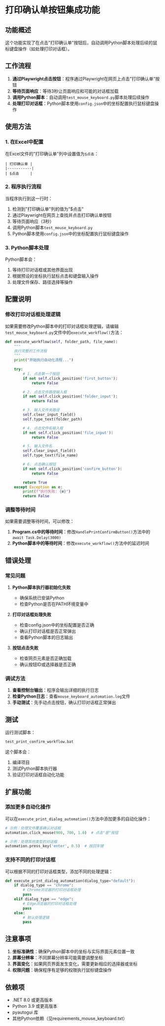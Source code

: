 # 打印确认单按钮集成功能

## 功能概述

这个功能实现了在点击"打印确认单"按钮后，自动调用Python脚本处理后续的鼠标键盘操作（如处理打印对话框）。

## 工作流程

1. **通过Playwright点击按钮**：程序通过Playwright在网页上点击"打印确认单"按钮
2. **等待页面响应**：等待3秒让页面响应和可能的对话框加载
3. **调用Python脚本**：自动调用`test_mouse_keyboard.py`脚本处理后续操作
4. **处理打印对话框**：Python脚本使用`config.json`中的坐标配置执行鼠标键盘操作

## 使用方法

### 1. 在Excel中配置

在Excel文件的"打印确认单"列中设置值为`$点击`：

```
| 打印确认单 |
|-----------|
| $点击     |
```

### 2. 程序执行流程

当程序执行到这一行时：

1. 检测到"打印确认单"列的值为"$点击"
2. 通过Playwright在网页上查找并点击打印确认单按钮
3. 等待页面响应（3秒）
4. 调用Python脚本`test_mouse_keyboard.py`
5. Python脚本使用`config.json`中的坐标配置执行鼠标键盘操作

### 3. Python脚本处理

Python脚本会：

1. 等待打印对话框或其他界面出现
2. 根据预设的坐标执行鼠标点击和键盘输入操作
3. 处理文件保存、路径选择等操作

## 配置说明

### 修改打印对话框处理逻辑

如果需要修改Python脚本中的打印对话框处理逻辑，请编辑`test_mouse_keyboard.py`文件中的`execute_workflow()`方法：

```python
def execute_workflow(self, folder_path, file_name):
    """
    执行完整的工作流程
    """
    print("开始执行自动化流程...")
    
    try:
        # 1. 点击第一个按钮
        if not self.click_position('first_button'):
            return False

        # 2. 点击文件路径输入框
        if not self.click_position('folder_input'):
            return False

        # 3. 输入文件夹路径
        self.clear_input_field()
        self.type_text(folder_path)

        # 4. 点击文件名输入框
        if not self.click_position('file_input'):
            return False

        # 5. 输入文件名
        self.clear_input_field()
        self.type_text(file_name)

        # 6. 点击确认按钮
        if not self.click_position('confirm_button'):
            return False

        return True
    except Exception as e:
        print(f"执行失败: {e}")
        return False
```

### 调整等待时间

如果需要调整等待时间，可以修改：

1. **Program.cs中的等待时间**：修改`HandlePrintConfirmButton()`方法中的`await Task.Delay(3000)`
2. **Python脚本中的等待时间**：修改`execute_workflow()`方法中的延迟时间

## 错误处理

### 常见问题

1. **Python脚本执行器初始化失败**
   - 确保系统已安装Python
   - 检查Python是否在PATH环境变量中

2. **打印对话框处理失败**
   - 检查config.json中的坐标配置是否正确
   - 确认打印对话框是否正常弹出
   - 查看Python脚本的日志输出

3. **按钮点击失败**
   - 检查网页元素是否正确加载
   - 确认按钮ID或选择器是否正确

### 调试方法

1. **查看控制台输出**：程序会输出详细的执行日志
2. **检查Python日志**：查看`mouse_keyboard_automation.log`文件
3. **手动测试**：先手动点击按钮，确认打印对话框正常弹出

## 测试

运行测试脚本：

```bash
test_print_confirm_workflow.bat
```

这个脚本会：
1. 编译项目
2. 测试Python脚本执行器
3. 验证打印对话框自动化功能

## 扩展功能

### 添加更多自动化操作

可以在`execute_print_dialog_automation()`方法中添加更多的自动化操作：

```python
# 示例：处理文件覆盖确认对话框
automation.click_mouse(900, 700, 1.0)  # 点击"是"按钮

# 示例：处理其他类型的对话框
automation.press_key('enter', 0.5)  # 按回车键
```

### 支持不同的打印对话框

可以根据不同的打印对话框类型，添加不同的处理逻辑：

```python
def execute_print_dialog_automation(dialog_type="default"):
    if dialog_type == "chrome":
        # Chrome浏览器的打印对话框处理
        pass
    elif dialog_type == "edge":
        # Edge浏览器的打印对话框处理
        pass
    else:
        # 默认处理逻辑
        pass
```

## 注意事项

1. **坐标准确性**：确保Python脚本中的坐标与实际界面元素位置一致
2. **屏幕分辨率**：不同屏幕分辨率可能需要调整坐标
3. **界面变化**：如果网页界面发生变化，需要更新相应的选择器或坐标
4. **权限问题**：确保程序有足够的权限执行鼠标键盘操作

## 依赖项

- .NET 8.0 或更高版本
- Python 3.9 或更高版本
- pyautogui 库
- 其他Python依赖（见requirements_mouse_keyboard.txt）
